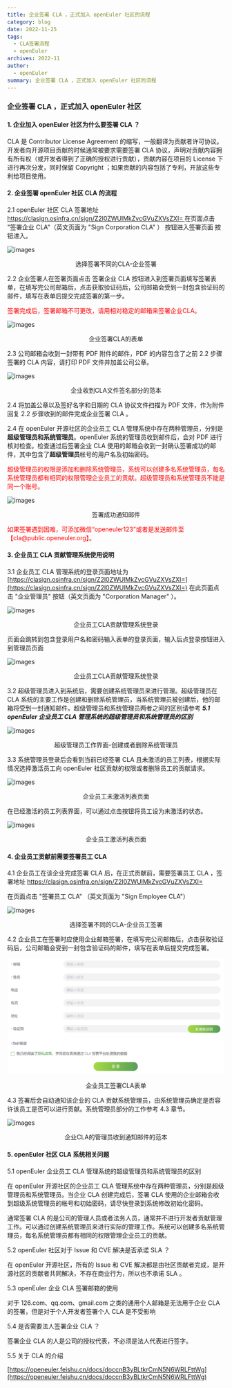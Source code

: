 ```yaml
---
title: 企业签署 CLA ，正式加入 openEuler 社区的流程
category: blog
date: 2022-11-25
tags:
  - CLA签署流程
  - openEuler
archives: 2022-11
author:
  - openEuler
summary: 企业签署 CLA ，正式加入 openEuler 社区的流程
---
```


### 企业签署 CLA ，正式加入 openEuler 社区

#### 1. 企业加入 openEuler 社区为什么要签署 CLA ？

CLA 是 Contributor License Agreement 的缩写，一般翻译为贡献者许可协议。开发者向开源项目贡献的时候通常被要求需要签署 CLA 协议，声明对贡献内容拥有所有权（或开发者得到了正确的授权进行贡献），贡献内容在项目的 License 下进行再次分发，同时保留 Copyright ；如果贡献的内容包括了专利，开放这些专利给项目使用。

#### 2. 企业签署 openEuler 社区 CLA 的流程


2.1 openEuler 社区 CLA 签署地址 [https://clasign.osinfra.cn/sign/Z2l0ZWUlMkZvcGVuZXVsZXI= ](https://clasign.osinfra.cn/sign/Z2l0ZWUlMkZvcGVuZXVsZXI=)
在页面点击 "签署企业 CLA"（英文页面为 "Sign Corporation CLA" ） 按钮进入签署页面 按钮进入。

![images](./images/1.jpg)

 <p style='text-align:center'>选择签署不同的CLA-企业签署</p>

2.2 企业签署人在签署页面点击 签署企业 CLA 按钮进入到签署页面填写签署表单，在填写完公司邮箱后，点击获取验证码后，公司邮箱会受到一封包含验证码的邮件，填写在表单后提交完成签署的第一步。

<div style="color:red" >签署完成后，签署邮箱不可更改，请用相对稳定的邮箱来签署企业CLA。</div>

![images](./images/2.png)

 <p style='text-align:center'>企业签署CLA的表单</p>

2.3 公司邮箱会收到一封带有 PDF 附件的邮件，PDF 的内容包含了之前 2.2 步骤签署的 CLA 内容，请打印 PDF 文件并加盖公司公章。

![images](./images/3.png)

 <p style='text-align:center'>企业收到CLA文件签名部分的范本</p>

2.4 将加盖公章以及签好名字和日期的 CLA 协议文件扫描为 PDF 文件，作为附件回复 2.2 步骤收到的邮件完成企业签署 CLA 。

2.4 在 openEuler 开源社区的企业员工 CLA 管理系统中存在两种管理员，分别是**超级管理员和系统管理员**。openEuler 系统的管理员收到邮件后，会对 PDF 进行核对检查。检查通过后签署企业 CLA 使用的邮箱会收到一封确认签署成功的邮件，其中包含了**超级管理员**帐号的用户名及初始密码。

<div style="color:red">超级管理员的权限是添加和删除系统管理员，系统可以创建多名系统管理员，每名系统管理员都有相同的权限管理企业员工的贡献。超级管理员和系统管理员不能是同一个账号。</div>


![images](./images/4.png)

 <p style='text-align:center'> 签署成功通知邮件</p>

<div style="color:red">如果签署遇到困难，可添加微信“openeuler123”或者是发送邮件至 【cla@public.openeuler.org】。</div>


#### 3. 企业员工 CLA 贡献管理系统使用说明

3.1 企业员工 CLA 管理系统的登录页面地址为 [https://clasign.osinfra.cn/sign/Z2l0ZWUlMkZvcGVuZXVsZXI=](https://clasign.osinfra.cn/sign/Z2l0ZWUlMkZvcGVuZXVsZXI=) 在此页面点击 "企业管理员" 按钮（英文页面为 "Corporation Manager" ）。

![images](./images/8.jpg)

 <p style='text-align:center'>企业员工CLA贡献管理系统登录</p>
 

页面会跳转到包含登录用户名和密码输入表单的登录页面，输入后点登录按钮进入到管理员页面

![images](./images/9.png)

<p style='text-align:center'>企业员工CLA贡献管理系统登录</p>

3.2 超级管理员进入到系统后，需要创建系统管理员来进行管理。超级管理员在 CLA 系统的主要工作是创建和删除系统管理员，当系统管理员被创建后，他的邮箱将受到一封通知邮件。超级管理员和系统管理员两者之间的区别请参考 ***5.1 openEuler 企业员工 CLA 管理系统的超级管理员和系统管理员的区别***

![images](./images/10.png)

<p style='text-align:center'>超级管理员工作界面-创建或者删除系统管理员</p>

3.3 系统管理员登录后会看到当前已经签署 CLA 且未激活的员工列表，根据实际情况选择激活员工向 openEuler 社区贡献的权限或者删除员工的贡献请求。

![images](./images/11.png)

<p style='text-align:center'> 企业员工未激活列表页面</p>

在已经激活的员工列表界面，可以通过点击按钮将员工设为未激活的状态。

![images](./images/12.png)

<p style='text-align:center'> 企业员工激活列表页面</p>


#### 4. 企业员工贡献前需要签署员工 CLA 

4.1 企业员工在该企业完成签署 CLA 后，在正式贡献前，需要签署员工 CLA ，签署地址 [https://clasign.osinfra.cn/sign/Z2l0ZWUlMkZvcGVuZXVsZXI= ](https://clasign.osinfra.cn/sign/Z2l0ZWUlMkZvcGVuZXVsZXI=)

在页面点击 "签署员工 CLA" （英文页面为 "Sign Employee CLA"）

![images](./images/5.jpg)

 <p style='text-align:center'> 选择签署不同的CLA-企业员工签署</p>

4.2 企业员工在签署时应使用企业邮箱签署，在填写完公司邮箱后，点击获取验证码后，公司邮箱会受到一封包含验证码的邮件，填写在表单后提交完成签署。

![images](./images/6.png)

 <p style='text-align:center'>  企业员工签署CLA表单</p>

4.3 签署后会自动通知该企业的 CLA 贡献系统管理员，由系统管理员确定是否容许该员工是否可以进行贡献。系统管理员部分的工作参考 4.3 章节。

![images](./images/7.png)

 <p style='text-align:center'> 企业CLA的管理员收到通知邮件的范本</p>


#### 5. openEuler 社区 CLA 系统相关问题

5.1 openEuler 企业员工 CLA 管理系统的超级管理员和系统管理员的区别

在 openEuler 开源社区的企业员工 CLA 管理系统中存在两种管理员，分别是超级管理员和系统管理员。当企业 CLA 创建完成后，签署 CLA 使用的企业邮箱会收到超级系统管理员的帐号和初始密码，请尽快登录到系统修改初始化密码。

通常签署 CLA 的是公司的管理人员或者法务人员，通常并不进行开发者贡献管理工作。可以通过创建系统管理员来进行实际的管理工作。系统可以创建多名系统管理员，每名系统管理员都有相同的权限管理企业员工的贡献。

5.2 openEuler 社区对于 Issue 和 CVE 解决是否承诺 SLA ？

在 openEuler 开源社区，所有的 Issue 和 CVE 解决都是由社区贡献者完成，是开源社区的贡献者共同解决，不存在商业行为，所以也不承诺 SLA 。

5.3 openEuler 企业 CLA 签署邮箱的使用

对于 126.com、qq.com、gmail.com 之类的通用个人邮箱是无法用于企业 CLA 的签署，但是对于个人开发者签署个人 CLA 是不受影响

5.4 是否需要法人签署企业 CLA ？

签署企业 CLA 的人是公司的授权代表，不必须是法人代表进行签字。

5.5 关于 CLA 的介绍

[https://openeuler.feishu.cn/docs/doccnB3yBLtkrCmN5N6WRLFttWg](https://openeuler.feishu.cn/docs/doccnB3yBLtkrCmN5N6WRLFttWg)